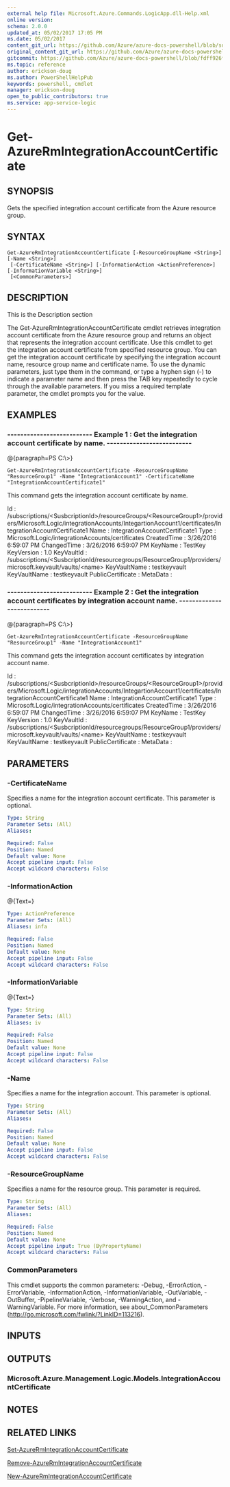```yaml
---
external help file: Microsoft.Azure.Commands.LogicApp.dll-Help.xml
online version:
schema: 2.0.0
updated_at: 05/02/2017 17:05 PM
ms.date: 05/02/2017
content_git_url: https://github.com/Azure/azure-docs-powershell/blob/sdw-version-test/azureps-cmdlets-docs/ResourceManager/AzureRM.LogicApp/v1.0.8/Get-AzureRmIntegrationAccountCertificate.md
original_content_git_url: https://github.com/Azure/azure-docs-powershell/blob/sdw-version-test/azureps-cmdlets-docs/ResourceManager/AzureRM.LogicApp/v1.0.8/Get-AzureRmIntegrationAccountCertificate.md
gitcommit: https://github.com/Azure/azure-docs-powershell/blob/fdff926f5dd35f9020f210f87b450464ba162edc
ms.topic: reference
author: erickson-doug
ms.author: PowerShellHelpPub
keywords: powershell, cmdlet
manager: erickson-doug
open_to_public_contributors: true
ms.service: app-service-logic
---
```


# Get-AzureRmIntegrationAccountCertificate

## SYNOPSIS
Gets the specified integration account certificate from the Azure resource group.

## SYNTAX

```
Get-AzureRmIntegrationAccountCertificate [-ResourceGroupName <String>] [-Name <String>]
 [-CertificateName <String>] [-InformationAction <ActionPreference>] [-InformationVariable <String>]
 [<CommonParameters>]
```

## DESCRIPTION
This is the Description section

The Get-AzureRmIntegrationAccountCertificate cmdlet retrieves integration account certificate from the Azure resource group and returns an object that represents the integration account certificate.
Use this cmdlet to get the integration account certificate from specified resource group.
You can get the integration account certificate by specifying the integration account name, resource group name and certificate name.
To use the dynamic parameters, just type them in the command, or type a hyphen sign (-) to indicate a parameter name and then press the TAB key repeatedly to cycle through the available parameters.
If you miss a required template parameter, the cmdlet prompts you for the value.

## EXAMPLES

### --------------------------  Example 1 : Get the integration account certificate by name.  --------------------------
@{paragraph=PS C:\\\>}



```
Get-AzureRmIntegrationAccountCertificate -ResourceGroupName "ResourceGroup1" -Name "IntegrationAccount1" -CertificateName "IntegrationAccountCertificate1"
```

This command gets the integration account certificate by name.

Id                : /subscriptions/\<SusbcriptionId\>/resourceGroups/\<ResourceGroup1\>/providers/Microsoft.Logic/integrationAccounts/IntegartionAccount1/certificates/IntegrationAccountCertificate1
Name              : IntegrationAccountCertificate1
Type              : Microsoft.Logic/integrationAccounts/certificates
CreatedTime       : 3/26/2016 6:59:07 PM
ChangedTime       : 3/26/2016 6:59:07 PM
KeyName           : TestKey
KeyVersion        : 1.0
KeyVaultId        : /subscriptions/\<SusbcriptionId/resourcegroups/ResourceGroup1/providers/microsoft.keyvault/vaults/\<name\>
KeyVaultName      : testkeyvault
KeyVaultName      : testkeyvault
PublicCertificate :
MetaData          :

### --------------------------  Example 2 : Get the integration account certificates by integration account name.  --------------------------
@{paragraph=PS C:\\\>}



```
Get-AzureRmIntegrationAccountCertificate -ResourceGroupName "ResourceGroup1" -Name "IntegrationAccount1"
```

This command gets the integration account certificates by integration account name.

Id                : /subscriptions/\<SusbcriptionId\>/resourceGroups/\<ResourceGroup1\>/providers/Microsoft.Logic/integrationAccounts/IntegartionAccount1/certificates/IntegrationAccountCertificate1
Name              : IntegrationAccountCertificate1
Type              : Microsoft.Logic/integrationAccounts/certificates
CreatedTime       : 3/26/2016 6:59:07 PM
ChangedTime       : 3/26/2016 6:59:07 PM
KeyName           : TestKey
KeyVersion        : 1.0
KeyVaultId        : /subscriptions/\<SusbcriptionId/resourcegroups/ResourceGroup1/providers/microsoft.keyvault/vaults/\<name\>
KeyVaultName      : testkeyvault
KeyVaultName      : testkeyvault
PublicCertificate :
MetaData          :

## PARAMETERS

### -CertificateName
Specifies a name for the integration account certificate.
This parameter is optional.

```yaml
Type: String
Parameter Sets: (All)
Aliases: 

Required: False
Position: Named
Default value: None
Accept pipeline input: False
Accept wildcard characters: False
```

### -InformationAction
@{Text=}

```yaml
Type: ActionPreference
Parameter Sets: (All)
Aliases: infa

Required: False
Position: Named
Default value: None
Accept pipeline input: False
Accept wildcard characters: False
```

### -InformationVariable
@{Text=}

```yaml
Type: String
Parameter Sets: (All)
Aliases: iv

Required: False
Position: Named
Default value: None
Accept pipeline input: False
Accept wildcard characters: False
```

### -Name
Specifies a name for the integration account.
This parameter is optional.

```yaml
Type: String
Parameter Sets: (All)
Aliases: 

Required: False
Position: Named
Default value: None
Accept pipeline input: False
Accept wildcard characters: False
```

### -ResourceGroupName
Specifies a name for the resource group.
This parameter is required.

```yaml
Type: String
Parameter Sets: (All)
Aliases: 

Required: False
Position: Named
Default value: None
Accept pipeline input: True (ByPropertyName)
Accept wildcard characters: False
```

### CommonParameters
This cmdlet supports the common parameters: -Debug, -ErrorAction, -ErrorVariable, -InformationAction, -InformationVariable, -OutVariable, -OutBuffer, -PipelineVariable, -Verbose, -WarningAction, and -WarningVariable. For more information, see about_CommonParameters (http://go.microsoft.com/fwlink/?LinkID=113216).

## INPUTS

## OUTPUTS

### Microsoft.Azure.Management.Logic.Models.IntegrationAccountCertificate

## NOTES

## RELATED LINKS

[Set-AzureRmIntegrationAccountCertificate]()

[Remove-AzureRmIntegrationAccountCertificate]()

[New-AzureRmIntegrationAccountCertificate]()


